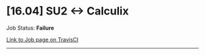 # [16.04] SU2 <-> Calculix

Job Status: **Failure**

[Link to Job page on TravisCI](https://travis-ci.org/precice/systemtests/jobs/641735047)

---